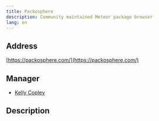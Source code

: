 ```yaml
---
title: Packosphere
description: Community maintained Meteor package browser
lang: en
---
```


## Address
[https://packosphere.com/](https://packosphere.com/)

## Manager
* [Kelly Copley](https://github.com/sponsors/copleykj/)

## Description
